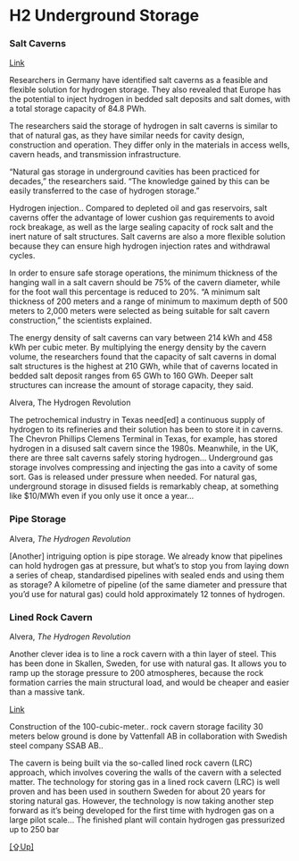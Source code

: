 # H2 Underground Storage

### Salt Caverns

[Link](https://www.pv-magazine.com/2020/06/16/hydrogen-storage-in-salt-caverns/)

Researchers in Germany have identified salt caverns as a feasible and
flexible solution for hydrogen storage. They also revealed that Europe
has the potential to inject hydrogen in bedded salt deposits and salt
domes, with a total storage capacity of 84.8 PWh.

The researchers said the storage of hydrogen in salt caverns is
similar to that of natural gas, as they have similar needs for cavity
design, construction and operation. They differ only in the materials
in access wells, cavern heads, and transmission infrastructure.

“Natural gas storage in underground cavities has been practiced for
decades,” the researchers said. “The knowledge gained by this can be
easily transferred to the case of hydrogen storage.”

Hydrogen injection.. Compared to depleted oil and gas reservoirs, salt
caverns offer the advantage of lower cushion gas requirements to avoid
rock breakage, as well as the large sealing capacity of rock salt and
the inert nature of salt structures. Salt caverns are also a more
flexible solution because they can ensure high hydrogen injection
rates and withdrawal cycles.

In order to ensure safe storage operations, the minimum thickness of
the hanging wall in a salt cavern should be 75% of the cavern
diameter, while for the foot wall this percentage is reduced to
20%. “A minimum salt thickness of 200 meters and a range of minimum to
maximum depth of 500 meters to 2,000 meters were selected as being
suitable for salt cavern construction,” the scientists explained.

The energy density of salt caverns can vary between 214 kWh and 458
kWh per cubic meter. By multiplying the energy density by the cavern
volume, the researchers found that the capacity of salt caverns in
domal salt structures is the highest at 210 GWh, while that of caverns
located in bedded salt deposit ranges from 65 GWh to 160 GWh. Deeper
salt structures can increase the amount of storage capacity, they
said.

Alvera, The Hydrogen Revolution

The petrochemical industry in Texas need[ed] a continuous supply of
hydrogen to its refineries and their solution has been to store it in
caverns. The Chevron Phillips Clemens Terminal in Texas, for example,
has stored hydrogen in a disused salt cavern since the
1980s. Meanwhile, in the UK, there are three salt caverns safely
storing hydrogen... Underground gas storage involves compressing and
injecting the gas into a cavity of some sort. Gas is released under
pressure when needed. For natural gas, underground storage in disused
fields is remarkably cheap, at something like $10/MWh even if you only
use it once a year...

<a name='pipe'/>

### Pipe Storage

Alvera, *The Hydrogen Revolution*

[Another] intriguing option is pipe storage. We already know that
pipelines can hold hydrogen gas at pressure, but what’s to stop you
from laying down a series of cheap, standardised pipelines with sealed
ends and using them as storage? A kilometre of pipeline (of the same
diameter and pressure that you’d use for natural gas) could hold
approximately 12 tonnes of hydrogen.

### Lined Rock Cavern

Alvera, *The Hydrogen Revolution*

Another clever idea is to line a rock cavern with a thin layer of
steel. This has been done in Skallen, Sweden, for use with natural
gas. It allows you to ramp up the storage pressure to 200 atmospheres,
because the rock formation carries the main structural load, and would
be cheaper and easier than a massive tank.

[Link](https://www.dailyscandinavian.com/hydrogen-storage-facility-in-sweden-is-has-reached-halfway-point-in-construction)

Construction of the 100-cubic-meter..  rock cavern storage facility 30
meters below ground is done by Vattenfall AB in collaboration with
Swedish steel company SSAB AB..

The cavern is being built via the so-called lined rock cavern (LRC)
approach, which involves covering the walls of the cavern with a
selected matter. The technology for storing gas in a lined rock cavern
(LRC) is well proven and has been used in southern Sweden for about 20
years for storing natural gas. However, the technology is now taking
another step forward as it’s being developed for the first time with
hydrogen gas on a large pilot scale... The finished plant will contain
hydrogen gas pressurized up to 250 bar

[[⇪Up]](h2-storage.html)
